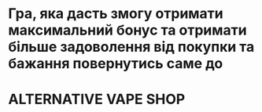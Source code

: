 # Гра, яка дасть змогу отримати максимальний бонус та отримати більше задоволення від покупки та бажання повернутись саме до 
# ALTERNATIVE VAPE SHOP

